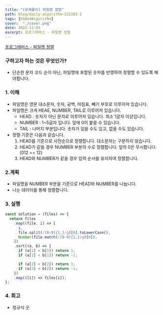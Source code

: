 ```yaml
---
title: "[문제풀이] 파일명 정렬"
path: blog/daily-algorithm-221103-2
tags: [DSAndAlgorithm]
cover:  "./cover.png"
date: 2022-11-03
excerpt: 프로그래머스 - 파일명 정렬
---
```


[프로그래머스 - 파일명 정렬](https://school.programmers.co.kr/learn/courses/30/lessons/17686)

### 구하고자 하는 것은 무엇인가?

- 단순한 문자 코드 순이 아닌, 파일명에 포함된 숫자를 반영하여 정렬할 수 있도록 해야합니다.

### 1. 이해

- 파일명은 영문 대소문자, 숫자, 공백, 마침표, 빼기 부호로 이루어져 있습니다.
- 파일명은 크게 HEAE, NUMBER, TAIL로 이루어져 있습니다.
    - HEAD  : 숫자가 아닌 문자로 이루어져 있습니다. 최소 1글자 이상입니다.
    - NUMBER : 1~5글자 입니다. 앞에 0이 붙을 수 있습니다.
    - TAIL : 나머지 부분입니다. 숫자가 있을 수도 있고, 없을 수도 있습니다.
- 정렬 기준은 다음과 같습니다.
    1. HEAD를 기준으로 사전순으로 정렬합니다. 대소문자는 구분하지 않습니다.
    2. HEAD가 같을 경우 NUMBER 부분의 수로 정렬합니다. 앞의 0은 무시합니다.(012 == 12)
    3. HEAD와 NUMBER가 같을 경우 입력 순서를 유지하여 정렬합니다.

### 2.계획

- 파일명을 NUMBER 부분을 기준으로 HEAD와 NUMBER를 나눕니다.
- 나눈 데이터를 통해 정렬합니다.

### 3. 실행

```jsx
const solution = (files) => {
  return files
    .map((file, i) => [
      i,
      file.split(/[0-9]{1,}/g)[0].toLowerCase(),
      Number(file.match(/[0-9]{1,}/g)[0]),
    ])
    .sort((a, b) => {
      if (a[1] > b[1]) return 1;
      if (a[1] < b[1]) return -1;

      if (a[2] > b[2]) return 1;
      if (a[2] < b[2]) return -1;
    })
    .map(([i]) => files[i]);
};
```

### 4. 회고

- 정규식 굿
